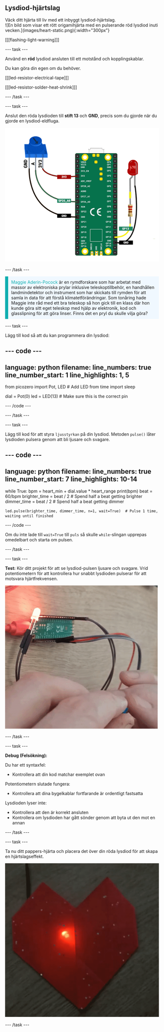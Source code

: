 ## Lysdiod-hjärtslag

<div style="display: flex; flex-wrap: wrap">
<div style="flex-basis: 200px; flex-grow: 1; margin-right: 15px;">
Väck ditt hjärta till liv med ett inbyggt lysdiod-hjärtslag.
</div>
<div>
![En bild som visar ett rött origamihjärta med en pulserande röd lysdiod inuti vecken.](images/heart-static.png){:width="300px"}
</div>
</div>

[[[flashing-light-warning]]]

--- task ---

Använd en **röd** lysdiod ansluten till ett motstånd och kopplingskablar.

Du kan göra din egen om du behöver.

[[[led-resistor-electrical-tape]]]

[[[led-resistor-solder-heat-shrink]]]

--- /task ---

--- task ---

Anslut den röda lysdioden till **stift 13** och **GND**, precis som du gjorde när du gjorde en lysdiod-eldfluga.

![En potentiometer och en röd lysdiod kopplade till en Raspberry Pi Pico. Ett motstånd är placerat i linje med det långa benet på lysdioden och GPIO-stift 13. Potentiometerns mittstift är anslutet till GPIO 26](images/pot-led-circuit.png)

--- /task ---

<p style="border-left: solid; border-width:10px; border-color: #0faeb0; background-color: aliceblue; padding: 10px;">
<span style="color: #0faeb0">Maggie Aderin-Pocock</span> är en rymdforskare som har arbetat med massor av elektroniska prylar inklusive teleskoptillbehör, en handhållen landmindetektor och instrument som har skickats till rymden för att samla in data för att förstå klimatetförändringar. Som tonåring hade Maggie inte råd med ett bra teleskop så hon gick till en klass där hon kunde göra sitt eget teleskop med hjälp av elektronik, kod och glasslipning för att göra linser. Finns det en pryl du skulle vilja göra?</p>

--- task ---

Lägg till kod så att du kan programmera din lysdiod:

--- code ---
---
language: python filename: line_numbers: true line_number_start: 1
line_highlights: 1, 5
---
from picozero import Pot, LED # Add LED from time import sleep

dial = Pot(0) led = LED(13) # Make sure this is the correct pin

--- /code ---

--- /task ---

--- task ---

Lägg till kod för att styra `ljusstyrkan` på din lysdiod. Metoden `pulse()` låter lysdioden pulsera genom att bli ljusare och svagare.

--- code ---
---
language: python filename: line_numbers: true line_number_start: 7
line_highlights: 10-14
---
while True: bpm = heart_min + dial.value * heart_range print(bpm) beat = 60/bpm brighter_time = beat / 2 # Spend half a beat getting brighter dimmer_time = beat / 2 # Spend half a beat getting dimmer

    led.pulse(brighter_time, dimmer_time, n=1, wait=True)  # Pulse 1 time, waiting until finished
--- /code ---

Om du inte lade till `wait=True` till `puls` så skulle `while`-slingan upprepas omedelbart och starta om pulsen.

--- /task ---

--- task ---

**Test:** Kör ditt projekt för att se lysdiod-pulsen ljusare och svagare. Vrid potentiometern för att kontrollera hur snabbt lysdioden pulserar för att motsvara hjärtfrekvensen.

![Animation som visar någon som vrider på potentiometern för att få lysdioden att pulsera på och av genom att vrida potentiometern för att ändra ljusstyrkan](images/pulse-test.gif)

--- /task ---

--- task ---

**Debug (Felsökning):**

Du har ett syntaxfel:
+ Kontrollera att din kod matchar exemplet ovan

Potentiometern slutade fungera:
+ Kontrollera att dina bygelkablar fortfarande är ordentligt fastsatta

Lysdioden lyser inte:
+ Kontrollera att den är korrekt ansluten
+ Kontrollera om lysdioden har gått sönder genom att byta ut den mot en annan

--- /task ---


--- task ---

Ta nu ditt pappers-hjärta och placera det över din röda lysdiod för att skapa en hjärtslagseffekt.

![Animation som visar lysdioden som pulserar genom pappers-hjärtat.](images/heartbeat.gif)

--- /task ---



